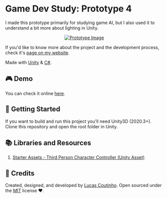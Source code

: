 # Game Dev Study: Prototype 4

I made this prototype primarily for studying game AI, but I also used it to understand a bit more about lighting in Unity.

<p align="center">
  <a href="https://coutinho.codes/portfolio/gamedev/gdstd4" target="_blank"><img alt="Prototype Image" src='gdstd4.png'/></a>
</p>

If you'd like to know more about the project and the development process, check it's [page on my website](https://lucascoutinho.dev/projects/gdstd4).

Made with [Unity](https://unity.com/) & [C#](https://docs.microsoft.com/en-us/dotnet/csharp/).

## 🎮 Demo
You can check it online [here](https://play.unity.com/en/games/2cad57b2-d4be-4202-88b3-05920c8ee2de/game-dev-study-4).

## 🎉 Getting Started
If you want to build and run this project you'll need Unity3D (2020.3+). Clone this repository and open the root folder in Unity.

## 📚 Libraries and Resources
1. [Starter Assets - Third Person Character Controller (Unity Asset)](https://assetstore.unity.com/packages/essentials/starter-assets-third-person-character-controller-196526)

## 📜 Credits
Created, designed, and developed by [Lucas Coutinho](https://lucascoutinho.dev). Open sourced under the [MIT](https://github.com/lcscout/gdstd-4-unity/blob/main/LICENSE) license ❤️.
